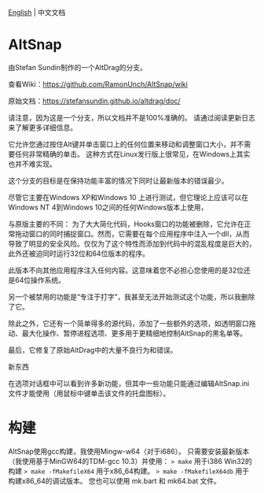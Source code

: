 [English](./README.md) | 中文文档
# AltSnap
由Stefan Sundin制作的一个AltDrag的分支。

查看Wiki：https://github.com/RamonUnch/AltSnap/wiki

原始文档：https://stefansundin.github.io/altdrag/doc/

请注意，因为这是一个分支，所以文档并不是100%准确的。
请通过阅读更新日志来了解更多详细信息。

它允许您通过按住Alt键并单击窗口上的任何位置来移动和调整窗口大小，并不需要任何非常精确的单击。
这种方式在Linux发行版上很常见，在Windows上其实也并不难实现。

这个分支的目标是在保持功能丰富的情况下同时让最新版本的错误最少。

尽管它主要在Windows XP和Windows 10 上进行测试，但它理论上应该可以在Windows NT 4到Windows 10之间的任何Windows版本上使用，

与原版主要的不同：
为了大大简化代码，Hooks窗口的功能被删除，它允许在正常拖动窗口的同时捕捉窗口。然而，它需要在每个应用程序中注入一个dll，从而导致了明显的安全风险。仅仅为了这个特性而添加到代码中的混乱程度是巨大的，此外还被迫同时运行32位和64位版本的程序。

此版本不向其他应用程序注入任何内容。这意味着您不必担心您使用的是32位还是64位操作系统。

另一个被禁用的功能是“专注于打字”，我甚至无法开始测试这个功能，所以我删除了它。

除此之外，它还有一个简单得多的源代码，添加了一些额外的选项，如透明窗口拖动、最大化操作、暂停进程选项、更多用于更精细地控制AltSnap的黑名单等。

最后，它修复了原始AltDrag中的大量不良行为和错误。

新东西

在选项对话框中可以看到许多新功能，但其中一些功能只能通过编辑AltSnap.ini文件才能使用（用鼠标中键单击该文件的托盘图标）。

# 构建
AltSnap使用gcc构建，我使用Mingw-w64（对于i686）。
只需要安装最新版本（我使用基于MinGW64的TDM-gcc 10.3）并使用：
`> make` 用于i386 Win32的构建
`> make -fMakefileX64` 用于x86_64构建。
`> make -fMakefileX64db` 用于构建x86_64的调试版本。
您也可以使用 mk.bart 和 mk64.bat 文件。
